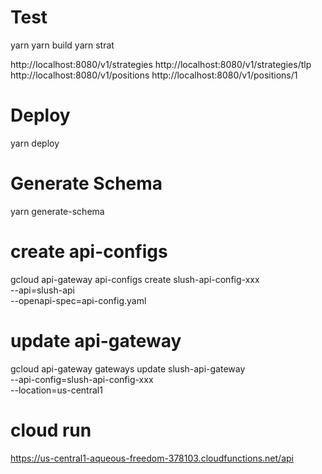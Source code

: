 # Test

yarn
yarn build
yarn strat

http://localhost:8080/v1/strategies
http://localhost:8080/v1/strategies/tlp
http://localhost:8080/v1/positions
http://localhost:8080/v1/positions/1

# Deploy

yarn deploy

# Generate Schema

yarn generate-schema

# create api-configs

gcloud api-gateway api-configs create slush-api-config-xxx \
 --api=slush-api \
 --openapi-spec=api-config.yaml

# update api-gateway

gcloud api-gateway gateways update slush-api-gateway \
 --api-config=slush-api-config-xxx \
 --location=us-central1

# cloud run

https://us-central1-aqueous-freedom-378103.cloudfunctions.net/api
